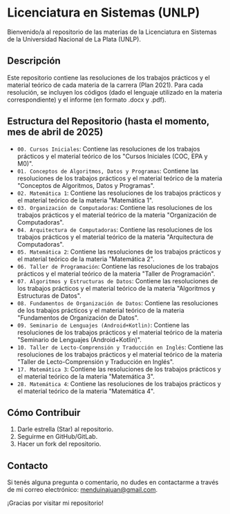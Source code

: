 # Licenciatura en Sistemas (UNLP)

Bienvenido/a al repositorio de las materias de la Licenciatura en Sistemas de la Universidad Nacional de La Plata (UNLP).

## Descripción

Este repositorio contiene las resoluciones de los trabajos prácticos y el material teórico de cada materia de la carrera (Plan 2021).
Para cada resolución, se incluyen los códigos (dado el lenguaje utilizado en la materia correspondiente) y el informe (en formato .docx y .pdf).

## Estructura del Repositorio (hasta el momento, mes de abril de 2025)

- `00. Cursos Iniciales`: Contiene las resoluciones de los trabajos prácticos y el material teórico de los "Cursos Iniciales (COC, EPA y M0)".
- `01. Conceptos de Algoritmos, Datos y Programas`: Contiene las resoluciones de los trabajos prácticos y el material teórico de la materia "Conceptos de Algoritmos, Datos y Programas".
- `02. Matemática 1`: Contiene las resoluciones de los trabajos prácticos y el material teórico de la materia "Matemática 1".
- `03. Organización de Computadoras`: Contiene las resoluciones de los trabajos prácticos y el material teórico de la materia "Organización de Computadoras".
- `04. Arquitectura de Computadoras`: Contiene las resoluciones de los trabajos prácticos y el material teórico de la materia "Arquitectura de Computadoras".
- `05. Matemática 2`: Contiene las resoluciones de los trabajos prácticos y el material teórico de la materia "Matemática 2".
- `06. Taller de Programación`: Contiene las resoluciones de los trabajos prácticos y el material teórico de la materia "Taller de Programación".
- `07. Algoritmos y Estructuras de Datos`: Contiene las resoluciones de los trabajos prácticos y el material teórico de la materia "Algoritmos y Estructuras de Datos".
- `08. Fundamentos de Organización de Datos`: Contiene las resoluciones de los trabajos prácticos y el material teórico de la materia "Fundamentos de Organización de Datos".
- `09. Seminario de Lenguajes (Android+Kotlin)`: Contiene las resoluciones de los trabajos prácticos y el material teórico de la materia "Seminario de Lenguajes (Android+Kotlin)".
- `10. Taller de Lecto-Comprensión y Traducción en Inglés`: Contiene las resoluciones de los trabajos prácticos y el material teórico de la materia "Taller de Lecto-Comprensión y Traducción en Inglés".
- `17. Matemática 3`: Contiene las resoluciones de los trabajos prácticos y el material teórico de la materia "Matemática 3".
- `28. Matemática 4`: Contiene las resoluciones de los trabajos prácticos y el material teórico de la materia "Matemática 4".

## Cómo Contribuir

1. Darle estrella (Star) al repositorio.
2. Seguirme en GitHub/GitLab.
3. Hacer un fork del repositorio.

## Contacto

Si tenés alguna pregunta o comentario, no dudes en contactarme a través de mi correo electrónico: menduinajuan@gmail.com.

¡Gracias por visitar mi repositorio!